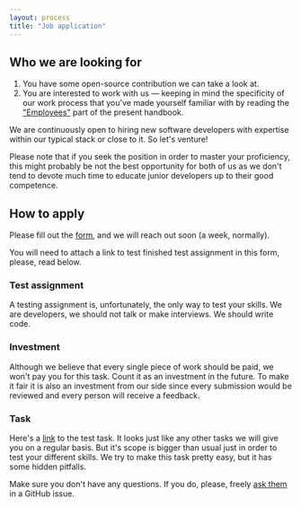 ```yaml
---
layout: process
title: "Job application"
---
```


## Who we are looking for

1. You have some open-source contribution we can take a look at.
2. You are interested to work with us — keeping in mind the specificity of our work process that you've made yourself familiar with by reading the ["Employees"](/meta/rsdp/employees) part of the present handbook.

We are continuously open to hiring new software developers with expertise within our typical stack or close to it. So let's venture!

Please note that if you seek the position in order to master your proficiency, this might probably be not the best opportunity for both of us as we don't tend to devote much time to educate junior developers up to their good competence.


## How to apply

Please fill out the [form](http://bit.ly/wemake-jobs), and we will reach out soon (a week, normally).

You will need to attach a link to test finished test assignment in this form, please, read below.

### Test assignment

A testing assignment is, unfortunately, the only way to test your skills.
We are developers, we should not talk or make interviews.
We should write code.

### Investment

Although we believe that every single piece of work should be paid, we won't pay you for this task.
Count it as an investment in the future.
To make it fair it is also an investment from our side since every submission would be reviewed and every person will receive a feedback.

### Task

Here's a [link](https://github.com/wemake-services/meta/issues/7) to the test task.
It looks just like any other tasks we will give you on a regular basis.
But it's scope is bigger than usual just in order to test your different skills.
We try to make this task pretty easy, but it has some hidden pitfalls.

Make sure you don't have any questions. If you do, please, freely [ask them](https://github.com/wemake-services/meta/issues/7) in a GitHub issue.
